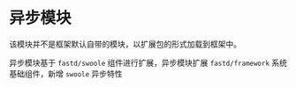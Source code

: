 # 异步模块

该模块并不是框架默认自带的模块，以扩展包的形式加载到框架中。

异步模块基于 `fastd/swoole` 组件进行扩展，异步模块扩展 `fastd/framework` 系统基础组件，新增 `swoole` 异步特性